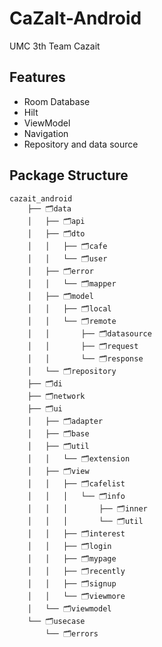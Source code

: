 CaZaIt-Android
==================
UMC 3th Team Cazait

## Features
* Room Database
* Hilt
* ViewModel
* Navigation
* Repository and data source

## Package Structure
```
cazait_android
    ├── 🗂️data
    │   ├── 🗂️api
    │   ├── 🗂️dto
    │   │   ├── 🗂️cafe
    │   │   └── 🗂️user
    │   ├── 🗂️error
    │   │   └── 🗂️mapper
    │   ├── 🗂️model
    │   │   ├── 🗂️local
    │   │   └── 🗂️remote
    │   │       ├── 🗂️datasource
    │   │       ├── 🗂️request
    │   │       └── 🗂️response
    │   └── 🗂️repository
    ├── 🗂️di
    ├── 🗂️network
    ├── 🗂️ui
    │   ├── 🗂️adapter
    │   ├── 🗂️base
    │   ├── 🗂️util
    │   │   └── 🗂️extension
    │   ├── 🗂️view
    │   │   ├── 🗂️cafelist
    │   │   │   └── 🗂️info
    │   │   │       ├── 🗂️inner
    │   │   │       └── 🗂️util
    │   │   ├── 🗂️interest
    │   │   ├── 🗂️login
    │   │   ├── 🗂️mypage
    │   │   ├── 🗂️recently
    │   │   ├── 🗂️signup
    │   │   └── 🗂️viewmore
    │   └── 🗂️viewmodel
    └── 🗂️usecase
        └── 🗂️errors
```
